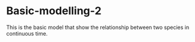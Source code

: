 # Basic-modelling-2
This is the basic model that show the relationship between two species in continuous time.
